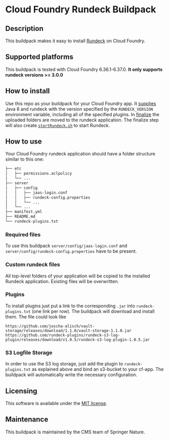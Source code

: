 # Cloud Foundry Rundeck Buildpack

## Description
This buildpack makes it easy to install [Rundeck](https://www.rundeck.com/open-source) on Cloud Foundry. 

## Supported platforms
This buildpack is tested with Cloud Foundry 6.36.1-6.37.0. **It only supports rundeck versions >= 3.0.0**

## How to install
Use this repo as your buildpack for your Cloud Foundry app. It [supplies](/bin/supply) Java 8 and rundeck with the version specified by the `RUNDECK_VERSION` environment variable, including all of the specified plugins. In [finalize](/bin/finalize) the uploaded folders are moved to the rundeck application. The finalize step will also create [`startRundeck.sh`](startRundeck.sh) to start Rundeck. 

## How to use
Your Cloud Foundry rundeck application should have a folder structure similar to this one:
```bash
├── etc
│   ├── permissions.aclpolicy
│   └── ...
├── server
│   ├── config
│   │   ├── jaas-login.conf
│   │   ├── rundeck-config.properties
│   │   └── ...
│   └── ...
├── manifest.yml
├── README.md
└── rundeck-plugins.txt

```
### Required files
To use this buildpack `server/config/jaas-login.conf` and `server/config/rundeck-config.properties` have to be present. 

### Custom rundeck files 
All top-level folders of your application will be copied to the installed Rundeck application. Existing files will be overwritten. 

### Plugins
To install plugins just put a link to the corresponding `.jar` into `rundeck-plugins.txt` (one link per row). The buildpack will download and install them. The file could look like

```
https://github.com/joscha-alisch/vault-storage/releases/download/1.1.0/vault-storage-1.1.0.jar
https://github.com/rundeck-plugins/rundeck-s3-log-plugin/releases/download/v1.0.5/rundeck-s3-log-plugin-1.0.5.jar
```

### S3 Logfile Storage
In order to use the S3 log storage, just add the plugin to `rundeck-plugins.txt` as explained above and bind an s3-bucket to your cf-app. The buildpack will automatically write the necessary configuration.

## Licensing 
This software is available under the [MIT license](LICENSE).

## Maintenance
This buildpack is maintained by the CMS team of Springer Nature.
